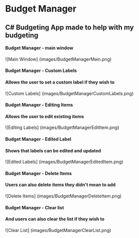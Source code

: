 # Budget Manager
## C# Budgeting App made to help with my budgeting

#### Budget Manager - main window
![Main Window] (images/BudgetManagerMain.png)

#### Budget Manager - Custom Labels
#### Allows the user to set a custom label if they wish to
![Custom Labels] (images/BudgetManagerCustomLabels.png)

#### Budget Manager - Editing Items
#### Allows the user to edit existing items
![Editing Labels] (images/BudgetManagerEditItem.png)

#### Budget Manager - Edited Label
#### Shows that labels can be edited and updated
![Edited Labels] (images/BudgetManagerEditedItem.png)

#### Budget Manager - Delete Items
#### Users can also delete items they didn't mean to add
![Delete Items] (images/BudgetManagerDeleteItem.png)

#### Budget Manager - Clear list
#### And users can also clear the list if they wish to
![Clear List] (images/BudgetManagerClearList.png)


